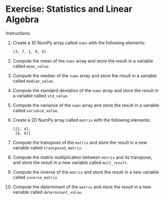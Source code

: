 # Exercise: Statistics and Linear Algebra
Instructions:
1. Create a 1D NumPy array called `nums` with the following elements:
   ```
   [3, 7, 1, 9, 5]
   ```

2. Compute the mean of the `nums` array and store the result in a variable called `mean_value`.

3. Compute the median of the `nums` array and store the result in a variable called `median_value`.

4. Compute the standard deviation of the `nums` array and store the result in a variable called `std_value`.

5. Compute the variance of the `nums` array and store the result in a variable called `variance_value`.

6. Create a 2D NumPy array called `matrix` with the following elements:
   ```
   [[2, 4],
    [6, 8]]
   ```

7. Compute the transpose of the `matrix` and store the result in a new variable called `transposed_matrix`.

8. Compute the matrix multiplication between `matrix` and its transpose, and store the result in a new variable called `mult_result`.

9. Compute the inverse of the `matrix` and store the result in a new variable called `inverse_matrix`.

10. Compute the determinant of the `matrix` and store the result in a new variable called `determinant_value`.




